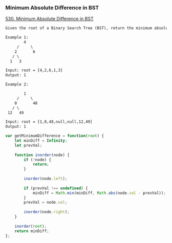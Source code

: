 ### Minimum Absolute Difference in BST
[530. Minimum Absolute Difference in BST](https://leetcode.com/problems/minimum-absolute-difference-in-bst/)

```html
Given the root of a Binary Search Tree (BST), return the minimum absolute difference between the values of any two different nodes in the tree.

Example 1:
        4
     /     \
    2       6
   / \
  1   3

Input: root = [4,2,6,1,3]
Output: 1

Example 2:

        1
     /     \
    0       48
   / \
 12   49

Input: root = [1,0,48,null,null,12,49]
Output: 1
```

```javascript
var getMinimumDifference = function(root) {
    let minDiff = Infinity;
    let prevVal;
    
    function inorder(node) {
        if (!node) {
            return;
        }
        
        inorder(node.left);
        
        if (prevVal !== undefined) {
            minDiff = Math.min(minDiff, Math.abs(node.val - prevVal));
        }
        prevVal = node.val;
        
        inorder(node.right);
    }
    
    inorder(root);
    return minDiff;
};
```

